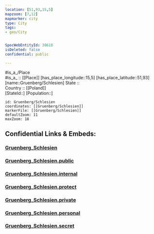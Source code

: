 ```yaml
---
location: [51,93,15,5] 
mapzoom: [7,12] 
mapmarker: city 
type: City
tags:
- geo/City


SpocWebEntityId: 30618
isDeleted: false
confidential: public

---
```

#is_a_/Place  
#is_a_ :: [[Place]] 
[has_place_longitude::15,5] 
[has_place_latitude::51,93] 
[name::Gruenberg/Schlesien] 
State ::  
Country :: [[Poland]]  
[StateId::] 
[Population::] 



```leaflet
id: Gruenberg/Schlesien
coordinates: [[Gruenberg/Schlesien]] 
markerFile: [[Gruenberg/Schlesien]] 
defaultZoom: 11 
maxZoom: 18
```


## Confidential Links & Embeds: 

### [Gruenberg_Schlesien](/_Standards/Earth/Continent/Europe/Europe~East/Poland/City/Gruenberg_Schlesien.md) 

### [Gruenberg_Schlesien.public](/_public/Earth/Continent/Europe/Europe~East/Poland/City/Gruenberg_Schlesien.public.md) 

### [Gruenberg_Schlesien.internal](/_internal/Earth/Continent/Europe/Europe~East/Poland/City/Gruenberg_Schlesien.internal.md) 

### [Gruenberg_Schlesien.protect](/_protect/Earth/Continent/Europe/Europe~East/Poland/City/Gruenberg_Schlesien.protect.md) 

### [Gruenberg_Schlesien.private](/_private/Earth/Continent/Europe/Europe~East/Poland/City/Gruenberg_Schlesien.private.md) 

### [Gruenberg_Schlesien.personal](/_personal/Earth/Continent/Europe/Europe~East/Poland/City/Gruenberg_Schlesien.personal.md) 

### [Gruenberg_Schlesien.secret](/_secret/Earth/Continent/Europe/Europe~East/Poland/City/Gruenberg_Schlesien.secret.md)

